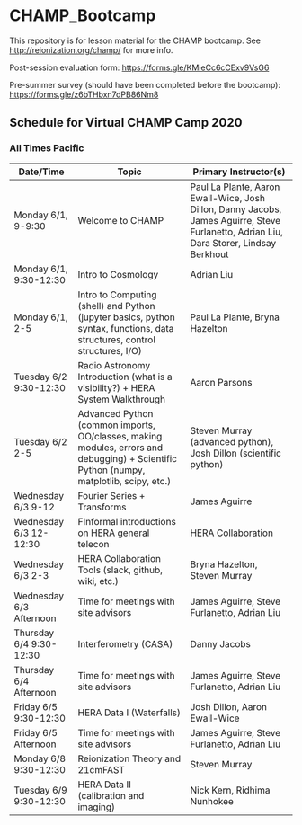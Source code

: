 # CHAMP_Bootcamp

This repository is for lesson material for the CHAMP bootcamp. See http://reionization.org/champ/ for more info.

Post-session evaluation form: https://forms.gle/KMieCc6cCExv9VsG6

Pre-summer survey (should have been completed before the bootcamp): https://forms.gle/z6bTHbxn7dPB86Nm8

## Schedule for Virtual CHAMP Camp 2020

### All Times Pacific

| Date/Time | Topic | Primary Instructor(s) |
| --------- | ----- | --------------------- |
| Monday 6/1, 9-9:30 | Welcome to CHAMP | Paul La Plante, Aaron Ewall-Wice, Josh Dillon, Danny Jacobs, James Aguirre, Steve Furlanetto, Adrian Liu, Dara Storer, Lindsay Berkhout |
| Monday 6/1, 9:30-12:30 | Intro to Cosmology | Adrian Liu |
| Monday 6/1, 2-5  | Intro to Computing (shell) and Python (jupyter basics, python syntax, functions, data structures, control structures, I/O) | Paul La Plante, Bryna Hazelton |
| Tuesday 6/2 9:30-12:30 | Radio Astronomy Introduction (what is a visibility?) + HERA System Walkthrough | Aaron Parsons | 
| Tuesday 6/2 2-5 | Advanced Python (common imports, OO/classes, making modules, errors and debugging) + Scientific Python (numpy, matplotlib, scipy, etc.) | Steven Murray (advanced python), Josh Dillon (scientific python) | 
| Wednesday 6/3 9-12 | Fourier Series + Transforms | James Aguirre | 
| Wednesday 6/3 12-12:30 | FInformal introductions on HERA general telecon | HERA Collaboration | 
| Wednesday 6/3 2-3 | HERA Collaboration Tools (slack, github, wiki, etc.) |  Bryna Hazelton, Steven Murray | 
| Wednesday 6/3 Afternoon | Time for meetings with site advisors |  James Aguirre, Steve Furlanetto, Adrian Liu | 
| Thursday 6/4 9:30-12:30 | Interferometry (CASA) | Danny Jacobs | 
| Thursday 6/4 Afternoon | Time for meetings with site advisors |  James Aguirre, Steve Furlanetto, Adrian Liu | 
| Friday 6/5 9:30-12:30 | HERA Data I (Waterfalls) | Josh Dillon, Aaron Ewall-Wice | 
| Friday 6/5 Afternoon | Time for meetings with site advisors |  James Aguirre, Steve Furlanetto, Adrian Liu | 
| Monday 6/8 9:30-12:30 | Reionization Theory and 21cmFAST | Steven Murray | 
| Tuesday 6/9 9:30-12:30  | HERA Data II (calibration and imaging) | Nick Kern, Ridhima Nunhokee | 

